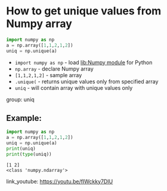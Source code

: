 # How to get unique values from Numpy array

```python
import numpy as np
a = np.array([1,1,2,1,2])
uniq = np.unique(a)
```

- `import numpy as np` - load [lib:Numpy module](/python-numpy/how-to-install-python-numpy-lib) for Python
- `np.array` - declare Numpy array
- `[1,1,2,1,2]` - sample array
- `.unique(` - returns unique values only from specified array
- `uniq` - will contain array with unique values only

group: uniq

## Example: 
```python
import numpy as np
a = np.array([1,1,2,1,2])
uniq = np.unique(a)
print(uniq)
print(type(uniq))
```
```
[1 2]
<class 'numpy.ndarray'>

```

link_youtube: https://youtu.be/fIWckky7DIU

